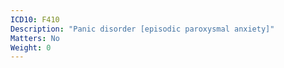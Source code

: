 ```yaml
---
ICD10: F410
Description: "Panic disorder [episodic paroxysmal anxiety]"
Matters: No
Weight: 0
---
```


